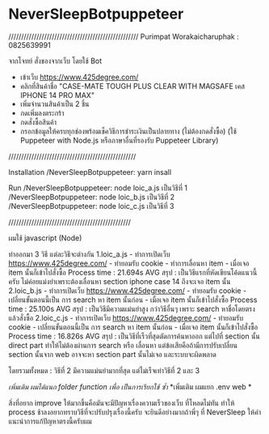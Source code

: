 # NeverSleepBotpuppeteer
///////////////////////////////////////////////////
Purimpat Worakaicharuphak : 0825639991

จากโจทย์
สั่งของจากเว็บ โดยใช้ Bot
- เข้าเว็บ https://www.425degree.com/
- คลิกที่สินค้าชื่อ "CASE-MATE TOUGH PLUS CLEAR WITH MAGSAFE เคส IPHONE 14 PRO MAX"
- เพิ่มจำนวนสินค้าเป็น 2 ชิ้น
- กดเพิ่มลงตระกร้า
- กดสั่งซื้อสินค้า
- กรอกข้อมูลให้ครบทุกช่องพร้อมเช็ควิธีการชำระเงินเป็นปลายทาง (ไม่ต้องกดสั่งซื้อ)
(ใช้ Puppeteer with Node.js หรือภาษาอื่นที่รองรับ Puppeteer Library)

//////////////////////////////////////////////////

Installation
/NeverSleepBotpuppeteer: yarn insall

Run 
/NeverSleepBotpuppeteer: node loic_a.js    เป็นวิธีที่ 1
/NeverSleepBotpuppeteer: node loic_b.js    เป็นวิธีที่ 2
/NeverSleepBotpuppeteer: node loic_c.js    เป็นวิธีที่ 3

////////////////////////////////////////////////

ผมใช้ javascript (Node)  

ทำออกมา 3 วิธี แต่ละวิธีจะต่างกัน
1.loic_a.js
            - ทำการเปิดเว็บ https://www.425degree.com/
            - ทำยอมรับ cookie
            - ทำการเลื่อนหา item
            - เมื่อเจอ item นั้นก็เข้าไปสั่งซื้อ
            Process time : 21.694s AVG
            สรุป : เป็นวิธีแรกที่หัดเขียนโค้ดแนวนี้ครับ ไม่ค่อยแม่งยำเพราะต้องเลื่อนหา section iphone case 14 ถึงจะเจอ item นั้น
2.loic_b.js
            - ทำการเปิดเว็บ https://www.425degree.com/
            - ทำยอมรับ cookie
            - เปลี่ยนขั้นตอนนี้เป็น การ search หา item นั้นก่อน
            - เมื่อเจอ item นั้นก็เข้าไปสั่งซื้อ
            Process time : 25.100s AVG 
            สรุป : เป็นวิธีมีความแม่นยำสูง กว่าวิธีอื่นๆ เพราะ search หาชื่อโดยตรงแล้วสั่งซื้อ
2.loic_c.js
            - ทำการเปิดเว็บ https://www.425degree.com/
            - ทำยอมรับ cookie
            - เปลี่ยนขั้นตอนนี้เป็น การ search หา item นั้นก่อน
            - เมื่อเจอ item นั้นก็เข้าไปสั่งซื้อ
            Process time : 16.826s AVG 
            สรุป : เป็นวิธีที่เร็วที่สุดตัดการค้นหาออก แต่ไปที่ section นั้น direct part ทำให้ไม่ต้องผ่านการ search หรือ เลื่อนหา แต่ข้อเสียคือถ้ามีการปรับเปลี่ยน section นั้นจาก web อาจจะหา section part นั้นไม่เจอ และระบบจะผิดพลาด


โดยรวมทั้งหมด : วิธีที่ 2 มีความแม่นยำมากที่สุด แต่ไม่เร็จเท่าวิธีที่ 2 และ 3

*เพิ่มเติม ผมได้แนก folder function เพื่อ เป็นการเรียกใช้ ซ้ำ*
*เพิ่มเติม ผมแยก .env web *

สิ่งที่อยาก improve ให้มากขึ้นคือมันจะมีปัญหาเรื่องความเร็วของเว็บ ที่โหลดไม่ทัน ทำให้ process ช้าลงอยากทราบวิธีที่จะปรับปรุงเรื่องนี้ครับ จะยินดีอย่างมากถ้าพี่ๆ ที่ NeverSleep ให้คำแนะนำการแก้ปัญหาตรงนี้ครับผม

